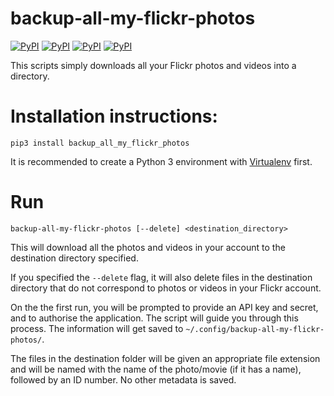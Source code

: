 backup-all-my-flickr-photos
===========================

[![PyPI](https://img.shields.io/pypi/v/backup_all_my_flickr_photos.svg)](https://pypi.org/project/backup_all_my_flickr_photos/) 
[![PyPI](https://img.shields.io/pypi/l/backup_all_my_flickr_photos.svg)](https://pypi.org/project/backup_all_my_flickr_photos/)
[![PyPI](https://img.shields.io/pypi/wheel/backup_all_my_flickr_photos.svg)](https://pypi.org/project/backup_all_my_flickr_photos/)
[![PyPI](https://img.shields.io/pypi/pyversions/backup_all_my_flickr_photos.svg)](https://pypi.org/project/backup_all_my_flickr_photos/)

This scripts simply downloads all your Flickr photos and videos into a
directory.

Installation instructions:
==========================

    pip3 install backup_all_my_flickr_photos

It is recommended to create a Python 3 environment with
[Virtualenv](https://virtualenv.pypa.io/en/stable/installation/) first.

Run
===

    backup-all-my-flickr-photos [--delete] <destination_directory>

This will download all the photos and videos in your account to the
destination directory specified.

If you specified the `--delete` flag, it will also delete files in the
destination directory that do not correspond to photos or videos in your
Flickr account.

On the the first run, you will be prompted to provide an API key and
secret, and to authorise the application. The script will guide you
through this process. The information will get saved to
`~/.config/backup-all-my-flickr-photos/`.

The files in the destination folder will be given an appropriate file
extension and will be named with the name of the photo/movie (if it has
a name), followed by an ID number. No other metadata is saved.
